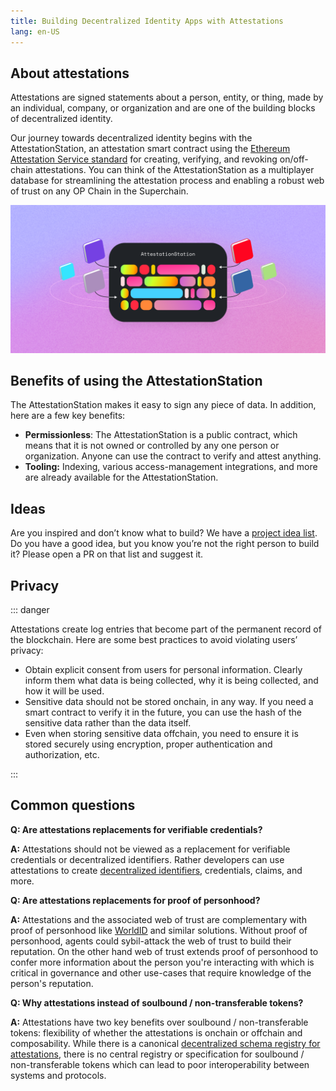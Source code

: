 ```yaml
---
title: Building Decentralized Identity Apps with Attestations 
lang: en-US
---
```


## About attestations

Attestations are signed statements about a person, entity, or thing, made by an individual, company, or organization and are one of the building blocks of decentralized identity.

Our journey towards decentralized identity begins with the AttestationStation, an attestation smart contract using the [Ethereum Attestation Service standard](https://optimism-goerli.easscan.org/) for creating, verifying, and revoking on/off-chain attestations. You can think of the AttestationStation as a multiplayer database for streamlining the attestation process and enabling a robust web of trust on any OP Chain in the Superchain.

![Logo](../../assets/docs/identity/atst-logo.png)


## Benefits of using the AttestationStation

The AttestationStation makes it easy to sign any piece of data. In addition, here are a few key benefits:

- **Permissionless**: The AttestationStation is a public contract, which means that it is not owned or controlled by any one person or organization. 
  Anyone can use the contract to verify and attest anything.
- **Tooling:** Indexing, various access-management integrations, and more are already available for the AttestationStation.


## Ideas

Are you inspired and don’t know what to build? 
We have a [project idea list](https://optimism.io/ideas). 
Do you have a good idea, but you know you’re not the right person to build it? Please open a PR on that list and suggest it.



## Privacy


::: danger <nbsp />


Attestations create log entries that become part of the permanent record of the blockchain. 
Here are some best practices to avoid violating users’ privacy:

- Obtain explicit consent from users for personal information. 
  Clearly inform them what data is being collected, why it is being collected, and how it will be used.
- Sensitive data should not be stored onchain, in any way. 
  If you need a smart contract to verify it in the future, you can use the hash of the sensitive data rather than the data itself.
- Even when storing sensitive data offchain, you need to ensure it is stored securely using encryption, proper authentication and authorization, etc.

:::

## Common questions

**Q: Are attestations replacements for verifiable credentials?**

**A:** Attestations should not be viewed as a replacement for verifiable credentials or decentralized identifiers. Rather developers can use attestations to create [decentralized identifiers](https://www.w3.org/TR/did-core/), credentials, claims, and more.

**Q: Are attestations replacements for proof of personhood?**

**A:** Attestations and the associated web of trust are complementary with proof of personhood like [WorldID](https://worldcoin.org/blog/announcements/worldcoin-commits-optimism-superchain-vision-ahead-mainnet-launch) and similar solutions. Without proof of personhood, agents could sybil-attack the web of trust to build their reputation. On the other hand web of trust extends proof of personhood to confer more information about the person you're interacting with which is critical in governance and other use-cases that require knowledge of the person's reputation.   

**Q: Why attestations instead of soulbound / non-transferable tokens?**

**A:** Attestations have two key benefits over soulbound / non-transferable tokens: flexibility of whether the attestations is onchain or offchain and composability. While there is a canonical [decentralized schema registry for attestations](https://optimism-goerli.easscan.org/schemas), there is no central registry or specification for soulbound / non-transferable tokens which can lead to poor interoperability between systems and protocols.
